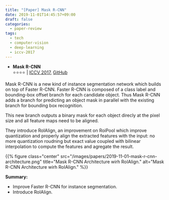 ```yaml
---
title: "[Paper] Mask R-CNN"
date: 2019-11-01T14:45:57+09:00
draft: false
categories:
  - paper-review
tags:
  - tech
  - computer-vision
  - deep-learning
  - iccv-2017
---
```


- **Mask R-CNN**<br/>
⭐️⭐️⭐️⭐️ | [ICCV 2017](http://openaccess.thecvf.com/content_ICCV_2017/papers/He_Mask_R-CNN_ICCV_2017_paper.pdf), [GitHub](https://github.com/matterport/Mask_RCNN)

Mask R-CNN is a new kind of instance segmentation network which builds on top of Faster R-CNN. Faster R-CNN is composed of a class label and bounding-box offset branch for each candidate object. Thus Mask R-CNN adds a branch for predicting an object mask in parallel with the existing branch for bounding box recognition.

This new branch outputs a binary mask for each object direcly at the pixel size and all feature maps need to be aligned.

They introduce RoIAlign, an improvement on RoiPool which improve quantization and properly align the extracted features with the input: no more quantization roudning but exact value coupled with bilinear interpolation to compute the features and agregate the result.

{{% figure class="center" src="/images/papers/2019-11-01-mask-r-cnn-architecture.png" title="Mask R-CNN Architecture wirh RoIAlign." alt="Mask R-CNN Architecture wirh RoIAlign." %}}

**Summary:**

- Improve Faster R-CNN for instance segmentation.
- Introduce RoIAlign.
